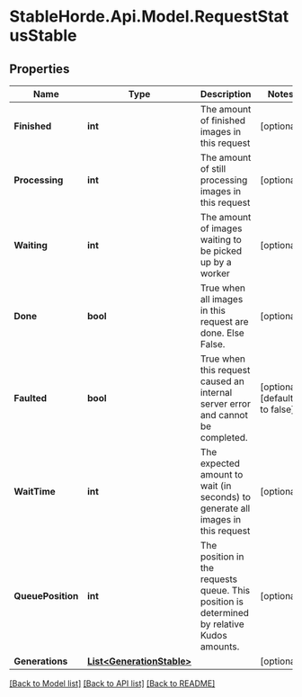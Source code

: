 # StableHorde.Api.Model.RequestStatusStable

## Properties

Name | Type | Description | Notes
------------ | ------------- | ------------- | -------------
**Finished** | **int** | The amount of finished images in this request | [optional] 
**Processing** | **int** | The amount of still processing images in this request | [optional] 
**Waiting** | **int** | The amount of images waiting to be picked up by a worker | [optional] 
**Done** | **bool** | True when all images in this request are done. Else False. | [optional] 
**Faulted** | **bool** | True when this request caused an internal server error and cannot be completed. | [optional] [default to false]
**WaitTime** | **int** | The expected amount to wait (in seconds) to generate all images in this request | [optional] 
**QueuePosition** | **int** | The position in the requests queue. This position is determined by relative Kudos amounts. | [optional] 
**Generations** | [**List&lt;GenerationStable&gt;**](GenerationStable.md) |  | [optional] 

[[Back to Model list]](../README.md#documentation-for-models) [[Back to API list]](../README.md#documentation-for-api-endpoints) [[Back to README]](../README.md)

